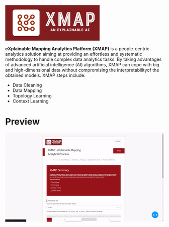 <img src="https://github.com/nguyensu/xmap/blob/master/datamap/dash-xmap/assets/new-xmap-logo3.PNG"  width="300">

**eXplainable Mapping Analytics Platform (XMAP)** is a people-centric analytics solution aiming at providing an effortless and systematic methodology to handle complex data analytics tasks. By taking advantages of advanced artificial intelligence (AI) algorithms, XMAP can cope with big and high-dimensional data without compromising the interpretabilityof the obtained models.
XMAP steps include:
* Data Cleaning
* Data Mapping
* Topology Learning
* Context Learning

# Preview

<img src="https://github.com/nguyensu/xmap/blob/master/datamap/dash-xmap/assets/xmap6.gif"  width="600">

